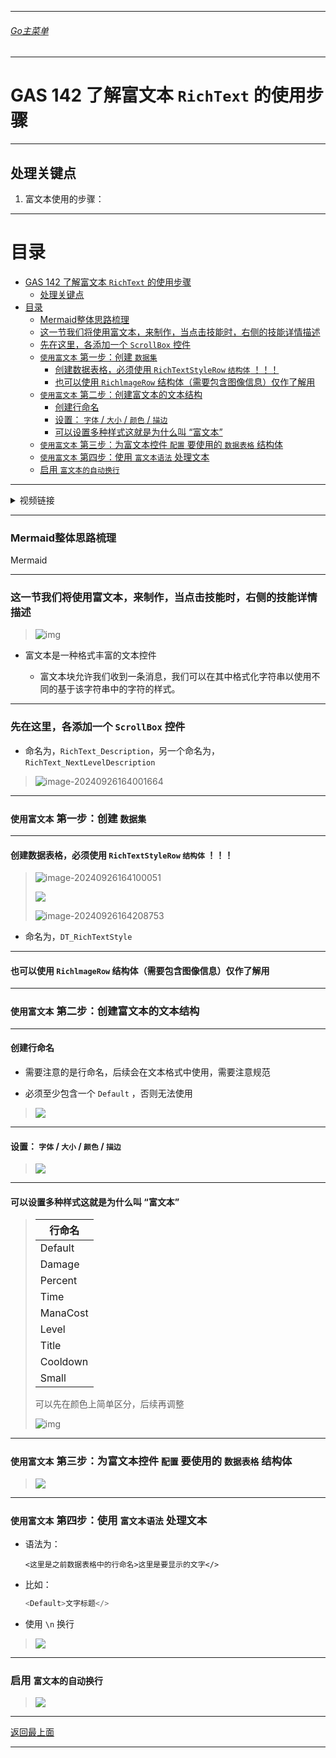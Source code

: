 ___________________________________________________________________________________________
###### [Go主菜单](../MainMenu.md)
___________________________________________________________________________________________

# GAS 142 了解富文本 `RichText` 的使用步骤

___________________________________________________________________________________________

## 处理关键点

1. 富文本使用的步骤：

___________________________________________________________________________________________

# 目录


- [GAS 142 了解富文本 `RichText` 的使用步骤](#gas-142-了解富文本-richtext-的使用步骤)
  - [处理关键点](#处理关键点)
- [目录](#目录)
    - [Mermaid整体思路梳理](#mermaid整体思路梳理)
    - [这一节我们将使用富文本，来制作，当点击技能时，右侧的技能详情描述](#这一节我们将使用富文本来制作当点击技能时右侧的技能详情描述)
    - [先在这里，各添加一个 `ScrollBox` 控件](#先在这里各添加一个-scrollbox-控件)
    - [`使用富文本` 第一步：创建 `数据集`](#使用富文本-第一步创建-数据集)
      - [创建数据表格，必须使用 `RichTextStyleRow` `结构体` ！！！](#创建数据表格必须使用-richtextstylerow-结构体-)
      - [也可以使用 `RichlmageRow` 结构体（需要包含图像信息）仅作了解用](#也可以使用-richlmagerow-结构体需要包含图像信息仅作了解用)
    - [`使用富文本` 第二步：创建富文本的文本结构](#使用富文本-第二步创建富文本的文本结构)
      - [创建行命名](#创建行命名)
      - [设置： `字体` / `大小` / `颜色` / `描边`](#设置-字体--大小--颜色--描边)
      - [可以设置多种样式这就是为什么叫 “富文本”](#可以设置多种样式这就是为什么叫-富文本)
    - [`使用富文本` 第三步：为富文本控件 `配置` 要使用的 `数据表格` 结构体](#使用富文本-第三步为富文本控件-配置-要使用的-数据表格-结构体)
    - [`使用富文本` 第四步：使用 `富文本语法` 处理文本](#使用富文本-第四步使用-富文本语法-处理文本)
    - [启用 `富文本的自动换行`](#启用-富文本的自动换行)



___________________________________________________________________________________________

<details>
<summary>视频链接</summary>

[23. Rich Text Blocks_哔哩哔哩_bilibili](https://www.bilibili.com/video/BV1TH4y1L7NP?p=90&spm_id_from=pageDriver&vd_source=9e1e64122d802b4f7ab37bd325a89e6c)

------

</details>

___________________________________________________________________________________________

### Mermaid整体思路梳理

Mermaid

___________________________________________________________________________________________


### 这一节我们将使用富文本，来制作，当点击技能时，右侧的技能详情描述

>![img](./Image/GAS_142/25165450_55110ba7-d67f-405d-96d2-0290522bcdf0.png)

- 富文本是一种格式丰富的文本控件

  - 富文本块允许我们收到一条消息，我们可以在其中格式化字符串以使用不同的基于该字符串中的字符的样式。


------

### 先在这里，各添加一个 `ScrollBox` 控件

- 命名为，`RichText_Description`，另一个命名为，`RichText_NextLevelDescription`

>![image-20240926164001664](./Image/GAS_142/image-20240926164001664.png)


------

### `使用富文本` 第一步：创建 `数据集`


------

#### 创建数据表格，必须使用 `RichTextStyleRow` `结构体` ！！！

>![image-20240926164100051](./Image/GAS_142/image-20240926164100051.png)
>
>![](./Image/GAS_142/image-20240926164136598.png)
>
>![image-20240926164208753](./Image/GAS_142/image-20240926164208753.png)

- 命名为，`DT_RichTextStyle`


------

#### 也可以使用 `RichlmageRow` 结构体（需要包含图像信息）仅作了解用


------

### `使用富文本` 第二步：创建富文本的文本结构


------

#### 创建行命名

  - 需要注意的是行命名，后续会在文本格式中使用，需要注意规范

  - 必须至少包含一个 `Default` ，否则无法使用

>![](./Image/GAS_142/image-20240926164315770.png)


------

#### 设置： `字体` / `大小` / `颜色` / `描边`

>![](./Image/GAS_142/image-20240926164721053.png)


------

#### 可以设置多种样式这就是为什么叫 “富文本”

>| 行命名   |
>| -------- |
>| Default  |
>| Damage   |
>| Percent  |
>| Time     |
>| ManaCost |
>| Level    |
>| Title    |
>| Cooldown |
>| Small    |
>
>可以先在颜色上简单区分，后续再调整
>
>![img](https://api2.mubu.com/v3/document_image/25165450_de8573b8-e12f-4efc-9eb3-76dae45d30a9.png)


------

### `使用富文本` 第三步：为富文本控件 `配置` 要使用的 `数据表格` 结构体

>![](./Image/GAS_142/image-20240926165240561.png)


------

### `使用富文本` 第四步：使用 `富文本语法` 处理文本

- 语法为：

  `<这里是之前数据表格中的行命名>这里是要显示的文字</>`

- 比如：

  ```CPP
  <Default>文字标题</>
  ```

  

- 使用 `\n` 换行

>![](./Image/GAS_142/image-20240926165518186.png)


------

### 启用 `富文本的自动换行`

>![](./Image/GAS_142/image-20240926165542777.png)


___________________________________________________________________________________________

[返回最上面](#Go主菜单)

___________________________________________________________________________________________
